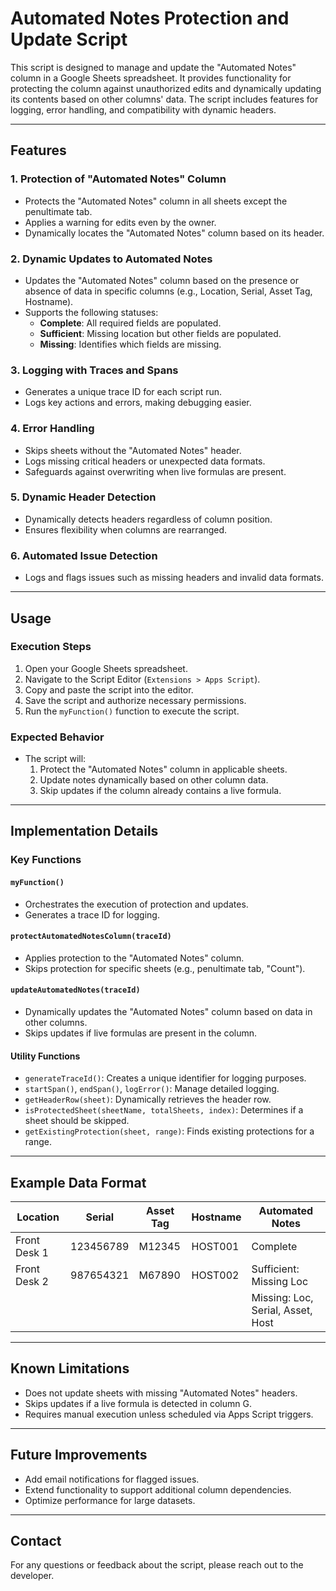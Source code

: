 # Automated Notes Protection and Update Script

This script is designed to manage and update the "Automated Notes" column in a Google Sheets spreadsheet. It provides functionality for protecting the column against unauthorized edits and dynamically updating its contents based on other columns' data. The script includes features for logging, error handling, and compatibility with dynamic headers.

---

## Features

### 1. **Protection of "Automated Notes" Column**
- Protects the "Automated Notes" column in all sheets except the penultimate tab.
- Applies a warning for edits even by the owner.
- Dynamically locates the "Automated Notes" column based on its header.

### 2. **Dynamic Updates to Automated Notes**
- Updates the "Automated Notes" column based on the presence or absence of data in specific columns (e.g., Location, Serial, Asset Tag, Hostname).
- Supports the following statuses:
  - **Complete**: All required fields are populated.
  - **Sufficient**: Missing location but other fields are populated.
  - **Missing**: Identifies which fields are missing.
  
### 3. **Logging with Traces and Spans**
- Generates a unique trace ID for each script run.
- Logs key actions and errors, making debugging easier.

### 4. **Error Handling**
- Skips sheets without the "Automated Notes" header.
- Logs missing critical headers or unexpected data formats.
- Safeguards against overwriting when live formulas are present.

### 5. **Dynamic Header Detection**
- Dynamically detects headers regardless of column position.
- Ensures flexibility when columns are rearranged.

### 6. **Automated Issue Detection**
- Logs and flags issues such as missing headers and invalid data formats.

---

## Usage

### Execution Steps
1. Open your Google Sheets spreadsheet.
2. Navigate to the Script Editor (`Extensions > Apps Script`).
3. Copy and paste the script into the editor.
4. Save the script and authorize necessary permissions.
5. Run the `myFunction()` function to execute the script.

### Expected Behavior
- The script will:
  1. Protect the "Automated Notes" column in applicable sheets.
  2. Update notes dynamically based on other column data.
  3. Skip updates if the column already contains a live formula.

---

## Implementation Details

### Key Functions

#### `myFunction()`
- Orchestrates the execution of protection and updates.
- Generates a trace ID for logging.

#### `protectAutomatedNotesColumn(traceId)`
- Applies protection to the "Automated Notes" column.
- Skips protection for specific sheets (e.g., penultimate tab, "Count").

#### `updateAutomatedNotes(traceId)`
- Dynamically updates the "Automated Notes" column based on data in other columns.
- Skips updates if live formulas are present in the column.

#### Utility Functions
- `generateTraceId()`: Creates a unique identifier for logging purposes.
- `startSpan()`, `endSpan()`, `logError()`: Manage detailed logging.
- `getHeaderRow(sheet)`: Dynamically retrieves the header row.
- `isProtectedSheet(sheetName, totalSheets, index)`: Determines if a sheet should be skipped.
- `getExistingProtection(sheet, range)`: Finds existing protections for a range.

---

## Example Data Format
| Location      | Serial             | Asset Tag | Hostname     | Automated Notes     |
|---------------|--------------------|-----------|--------------|---------------------|
| Front Desk 1  | 123456789          | M12345    | HOST001      | Complete            |
| Front Desk 2  | 987654321          | M67890    | HOST002      | Sufficient: Missing Loc |
|               |                    |           |              | Missing: Loc, Serial, Asset, Host |

---

## Known Limitations
- Does not update sheets with missing "Automated Notes" headers.
- Skips updates if a live formula is detected in column G.
- Requires manual execution unless scheduled via Apps Script triggers.

---

## Future Improvements
- Add email notifications for flagged issues.
- Extend functionality to support additional column dependencies.
- Optimize performance for large datasets.

---

## Contact
For any questions or feedback about the script, please reach out to the developer.

